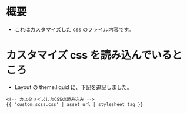 # 概要
* これはカスタマイズした css のファイル内容です。

# カスタマイズ css を読み込んでいるところ
* Layout の theme.liquid に、下記を追記しました。
```
<!-- カスタマイズしたCSSの読み込み -->
{{ 'custom.scss.css' | asset_url | stylesheet_tag }}
```
